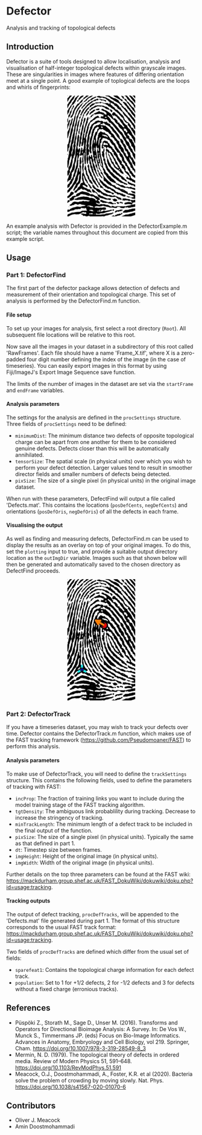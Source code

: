# Defector
Analysis and tracking of topological defects

## Introduction
Defector is a suite of tools designed to allow localisation, analysis and visualisation of half-integer topological defects within grayscale images. These are singularities in images where features of differing orientation meet at a single point. A good example of toplogical defects are the loops and whirls of fingerprints:

<p align="center">
  <img src="https://raw.githubusercontent.com/Pseudomoaner/Defector/master/Images/Frame_0000.jpg" alt="Fingerprint"/>
</p>

An example analysis with Defector is provided in the DefectorExample.m script; the variable names throughout this document are copied from this example script.

## Usage

### Part 1: DefectorFind

The first part of the defector package allows detection of defects and measurement of their orientation and topological charge. This set of analysis is performed by the DefectorFind.m function.

#### File setup

To set up your images for analysis, first select a root directory (`Root`). All subsequent file locations will be relative to this root.

Now save all the images in your dataset in a subdirectory of this root called 'RawFrames'. Each file should have a name 'Frame_X.tif', where X is a zero-padded four digit number defining the index of the image (in the case of timeseries). You can easily export images in this format by using Fiji/ImageJ's Export Image Sequence save function.

The limits of the number of images in the dataset are set via the `startFrame` and `endFrame` variables.

#### Analysis parameters
The settings for the analysis are defined in the `procSettings` structure. Three fields of `procSettings` need to be defined:

 - `minimumDist`: The minimum distance two defects of opposite topological charge can be apart from one another for them to be considered genuine defects. Defects closer than this will be automatically annihilated.
 - `tensorSize`: The spatial scale (in physical units) over which you wish to perform your defect detection. Larger values tend to result in smoother director fields and smaller numbers of defects being detected.
 - `pixSize`: The size of a single pixel (in physical units) in the original image dataset.
 
When run with these parameters, DefectFind will output a file called 'Defects.mat'. This contains the locations (`posDefCents`, `negDefCents`) and orientations (`posDefOris`, `negDefOris`) of all the defects in each frame.

#### Visualising the output
As well as finding and measuring defects, DefectorFind.m can be used to display the results as an overlay on top of your original images. To do this, set the `plotting` input to true, and provide a suitable output directory location as the `outImgDir` variable. Images such as that shown below will then be generated and automatically saved to the chosen directory as DefectFind proceeds.

<p align="center">
  <img src="https://raw.githubusercontent.com/Pseudomoaner/Defector/master/Images/Overlay.jpg" alt="Defect Overlay"/>
</p>

### Part 2: DefectorTrack

If you have a timeseries dataset, you may wish to track your defects over time. Defector contains the DefectorTrack.m function, which makes use of the FAST tracking framework (https://github.com/Pseudomoaner/FAST) to perform this analysis.

#### Analysis parameters

To make use of DefectorTrack, you will need to define the `trackSettings` structure. This contains the following fields, used to define the parameters of tracking with FAST:

 - `incProp`: The fraction of training links you want to include during the model training stage of the FAST tracking algorithm.
 - `tgtDensity`: The ambiguous link probablility during tracking. Decrease to increase the stringency of tracking.
 - `minTrackLength`: The minimum length of a defect track to be included in the final output of the function.
 - `pixSize`: The size of a single pixel (in physical units). Typically the same as that defined in part 1.
 - `dt`: Timestep size between frames.
 - `imgHeight`: Height of the original image (in physical units).
 - `imgWidth`: Width of the original image (in physical units).

Further details on the top three parameters can be found at the FAST wiki: https://mackdurham.group.shef.ac.uk/FAST_DokuWiki/dokuwiki/doku.php?id=usage:tracking.

#### Tracking outputs

The output of defect tracking, `procDefTracks`, will be appended to the 'Defects.mat' file generated during part 1. The format of this structure corresponds to the usual FAST track format: https://mackdurham.group.shef.ac.uk/FAST_DokuWiki/dokuwiki/doku.php?id=usage:tracking.

Two fields of `procDefTracks` are defined which differ from the usual set of fields:

 - `sparefeat1`: Contains the topological charge information for each defect track.
 - `population`: Set to 1 for +1/2 defects, 2 for -1/2 defects and 3 for defects without a fixed charge (erronious tracks).

## References
- Püspöki Z., Storath M., Sage D., Unser M. (2016). Transforms and Operators for Directional Bioimage Analysis: A Survey. In: De Vos W., Munck S., Timmermans JP. (eds) Focus on Bio-Image Informatics. Advances in Anatomy, Embryology and Cell Biology, vol 219. Springer, Cham. https://doi.org/10.1007/978-3-319-28549-8_3
- Mermin, N. D. (1979). The topological theory of defects in ordered media. Review of Modern Physics 51, 591–648. https://doi.org/10.1103/RevModPhys.51.591
- Meacock, O.J., Doostmohammadi, A., Foster, K.R. et al (2020). Bacteria solve the problem of crowding by moving slowly. Nat. Phys. https://doi.org/10.1038/s41567-020-01070-6

## Contributors

- Oliver J. Meacock
- Amin Doostmohammadi
